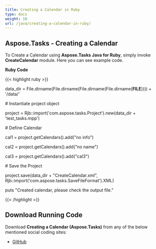 ```yaml
---
title: Creating a Calendar in Ruby
type: docs
weight: 10
url: /java/creating-a-calendar-in-ruby/
---
```


## **Aspose.Tasks - Creating a Calendar**
To Create a Calendar using **Aspose.Tasks Java for Ruby**, simply invoke **CreateCalendar** module. Here you can see example code.

**Ruby Code**

{{< highlight ruby >}}

 data_dir = File.dirname(File.dirname(File.dirname(File.dirname(__FILE__)))) + '/data/'



\# Instantiate project object

project = Rjb::import('com.aspose.tasks.Project').new(data_dir + 'test_tasks.mpp')

\# Define Calendar

cal1 = project.getCalendars().add("no info")

cal2 = project.getCalendars().add("no name")

cal3 = project.getCalendars().add("cal3")

\# Save the Project

project.save(data_dir + "CreateCalendar.xml", Rjb::import('com.aspose.tasks.SaveFileFormat').XML)

puts "Created calendar, please check the output file."

{{< /highlight >}}
## **Download Running Code**
Download **Creating a Calendar (Aspose.Tasks)** from any of the below mentioned social coding sites:

- [GitHub](https://github.com/aspose-tasks/Aspose.Tasks-for-Java/blob/master/Plugins/Aspose_Tasks_Java_for_Ruby/lib/asposetasksjava/Calendars/createcalendar.rb)
